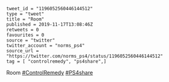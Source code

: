 ```
tweet_id = "1196052560446144512"
type = "tweet"
title = "Room"
published = 2019-11-17T13:08:46Z
retweets = 0
favourites = 0
source = "twitter"
twitter_account = "norms_ps4"
source_url = "https://twitter.com/norms_ps4/status/1196052560446144512"
tag = [ "controlremedy", "ps4share",]
```

Room [#ControlRemedy](/tags/controlremedy/) [#PS4share](/tags/ps4share/)

<p class='image'><img src='http://mnf.m17s.net/2019/11/17/EJk7dqNXkAMiqpu.jpg' alt=''></p>

